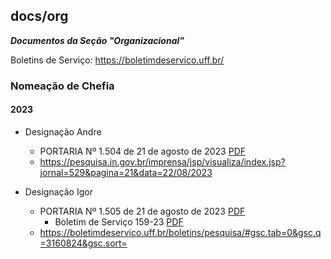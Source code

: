 ## docs/org

***Documentos da Seção "Organizacional"***

Boletins de Serviço: https://boletimdeservico.uff.br/

### Nomeação de Chefia

#### 2023

- Designação Andre
   * PORTARIA Nº 1.504 de 21 de agosto de 2023 [PDF](2023-portaria-1504-andre.pdf)
   * https://pesquisa.in.gov.br/imprensa/jsp/visualiza/index.jsp?jornal=529&pagina=21&data=22/08/2023

- Designação Igor
   * PORTARIA Nº 1.505 de 21 de agosto de 2023 [PDF](2023-portaria-1505-igor.pdf)
      -  Boletim de Serviço 159-23 [PDF](2023-BS-159-23-RETIFICADO.pdf)
   * https://boletimdeservico.uff.br/boletins/pesquisa/#gsc.tab=0&gsc.q=3160824&gsc.sort=


